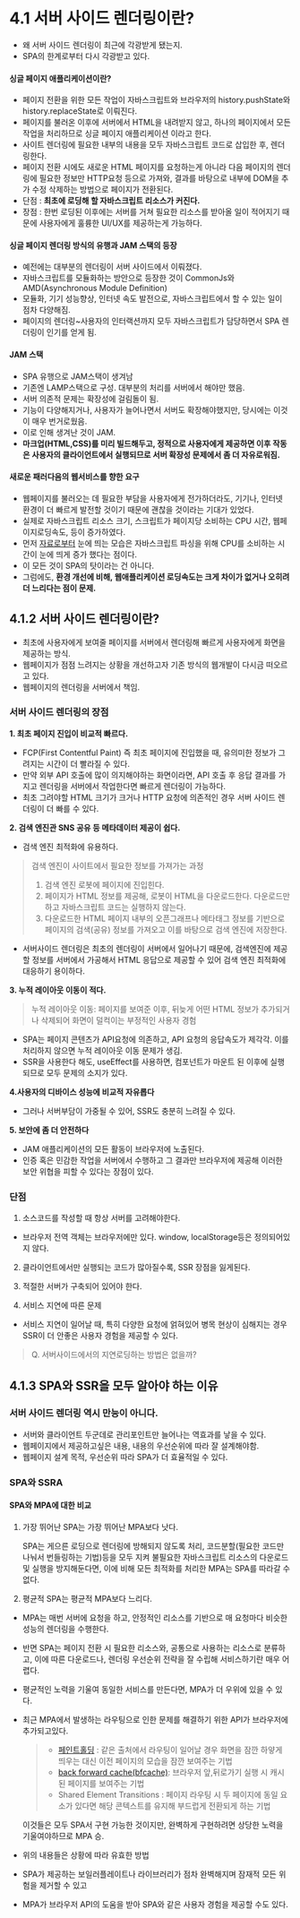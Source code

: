 # 4.1 서버 사이드 렌더링이란?
- 왜 서버 사이드 렌더링이 최근에 각광받게 됐는지. 
- SPA의 한계로부터 다시 각광받고 있다. 

#### 싱글 페이지 애플리케이션이란?
- 페이지 전환을 위한 모든 작업이 자바스크립트와 브라우저의 history.pushState와 history.replaceState로 이뤄진다.
- 페이지를 불러온 이후에 서버에서 HTML을 내려받지 않고, 하나의 페이지에서 모든 작업을 처리하므로 싱글 페이지 애플리케이션 이라고 한다. 
- 사이트 렌더링에 필요한 <body/> 내부의 내용을 모두 자바스크립트 코드로 삽입한 후, 렌더링한다. 
- 페이지 전환 시에도 새로운 HTML 페이지를 요청하는게 아니라 다음 페이지의 렌더링에 필요한 정보만 HTTP요청 등으로 가져와, 결과를 바탕으로 <body/> 내부에 DOM을 추가 수정 삭제하는 방법으로 페이지가 전환된다. 
- 단점 : **최초에 로딩해 할 자바스크립트 리소스가 커진다.**
- 장점 : 한번 로딩된 이후에는 서버를 거쳐 필요한 리소스를 받아올 일이 적어지기 때문에 사용자에게 훌륭한 UI/UX를 제공하는게 가능하다.

#### 싱글 페이지 렌더링 방식의 유행과 JAM 스택의 등장

- 예전에는 대부분의 렌더링이 서버 사이드에서 이뤄졌다. 
- 자바스크립트를 모듈화하는 방안으로 등장한 것이 CommonJs와 AMD(Asynchronous Module Definition)
- 모듈화, 기기 성능향상, 인터넷 속도 발전으로, 자바스크립트에서 할 수 있는 일이 점차 다양해짐.
- 페이지의 렌더링~사용자의 인터랙션까지 모두 자바스크립트가 담당하면서 SPA 렌더링이 인기를 얻게 됨.

#### JAM 스택
- SPA 유행으로 JAM스택이 생겨남
- 기존엔 LAMP스택으로 구성. 대부분의 처리를 서버에서 해야만 했음. 
- 서버 의존적 문제는 확장성에 걸림돌이 됨. 
- 기능이 다양해지거나, 사용자가 늘어나면서 서버도 확장해야했지만, 당시에는 이것이 매우 번거로웠음. 
- 이로 인해 생겨난 것이 JAM.
- **마크업(HTML,CSS)를 미리 빌드해두고, 정적으로 사용자에게 제공하면 이후 작동은 사용자의 클라이언트에서 실행되므로 서버 확장성 문제에서 좀 더 자유로워짐.**

#### 새로운 패러다음의 웹서비스를 향한 요구
- 웹페이지를 불러오는 데 필요한 부담을 사용자에게 전가하더라도, 기기나, 인터넷 환경이 더 빠르게 발전할 것이기 때문에 괜찮을 것이라는 기대가 있었다. 
- 실제로 자바스크립트 리소스 크기, 스크립트가 페이지당 소비하는 CPU 시간, 웹페이지로딩속도, 등이 증가하였다. 
- 먼저 [자료로부터](https://httparchive.org/reports/loading-speed) 눈에 띄는 모습은 자바스크립트 파싱을 위해 CPU를 소비하는 시간이 눈에 띄게 증가 했다는 점이다. 
- 이 모든 것이 SPA의 탓이라는 건 아니다. 
- 그럼에도, **환경 개선에 비해, 웹애플리케이션 로딩속도는 크게 차이가 없거나 오히려 더 느리다는 점이 문제.**

## 4.1.2 서버 사이드 렌더링이란? 
- 최초에 사용자에게 보여줄 페이지를 서버에서 렌더링해 빠르게 사용자에게 화면을 제공하는 방식. 
- 웹페이지가 점점 느려지는 상황을 개선하고자 기존 방식의 웹개발이 다시금 떠오르고 있다. 
- 웹페이지의 렌더링을 서버에서 책임. 

### 서버 사이드 렌더링의 장점

**1. 최초 페이지 진입이 비교적 빠르다.**
- FCP(First Contentful Paint) 즉 최초 페이지에 진입했을 때, 유의미한 정보가 그려지는 시간이 더 빨라질 수 있다. 
- 만약 외부 API 호출에 많이 의지해야하는 화면이라면, API 호출 후 응답 결과를 가지고 렌더링을 서버에서 작업한다면 빠르게 렌더링이 가능하다. 
- 최초 그려야할 HTML 크기가 크거나 HTTP 요청에 의존적인 경우 서버 사이드 렌더링이 더 빠를 수 있다. 

**2. 검색 엔진관 SNS 공유 등 메타데이터 제공이 쉽다.**
- 검색 엔진 최적화에 유용하다.
> 검색 엔진이 사이트에서 필요한 정보를 가져가는 과정 
> 1. 검색 엔진 로봇에 페이지에 진입힌다.
> 2. 페이지가 HTML 정보를 제공해, 로봇이 HTML을 다운로드한다. 다운로드만 하고 자바스크립트 코드는 실행하지 않는다. 
> 3. 다운로드한 HTML 페이지 내부의 오픈그래프나 메타태그 정보를 기반으로 페이지의 검색(공유) 정보를 가져오고 이를 바탕으로 검색 엔진에 저장한다. 


- 서버사이드 렌더링은 최초의 렌더링이 서버에서 일어나기 때문에, 검색엔진에 제공할 정보를 서버에서 가공해서 HTML 응답으로 제공할 수 있어 검색 엔진 최적화에 대응하기 용이하다. 

**3.  누적 레이아웃 이동이 적다.**
>누적 레이아웃 이동: 페이지를 보여준 이후, 뒤늦게 어떤 HTML 정보가 추가되거나 삭제되어 화면이 덜컥이는 부정적인 사용자 경험 
- SPA는 페이지 콘텐츠가 API요청에 의존하고, API 요청의 응답속도가 제각각. 이를 처리하지 않으면 누적 레이아웃 이동 문제가 생김. 
- SSR을 사용한다 해도, useEffect를 사용하면, 컴포넌트가 마운트 된 이후에 실행되므로 모두 문제의 소지가 있다. 


**4.사용자의 디바이스 성능에 비교적 자유롭다**
- 그러나 서버부담이 가중될 수 있어, SSR도 충분히 느려질 수 있다. 

**5. 보안에 좀 더 안전하다**
- JAM 애플리케이션의 모든 활동이 브라우저에 노출된다. 
- 인증 혹은 민감한 작업을 서버에서 수행하고 그 결과만 브라우저에 제공해 이러한 보안 위협을 피할 수 있다는 장점이 있다. 


### 단점
 1. 소스코드를 작성할 때 항상 서버를 고려해야한다. 
 - 브라우저 전역 객체는 브라우저에만 있다. window, localStorage등은 정의되어있지 않다. 
 2. 클라이언트에서만 실행되는 코드가 많아질수록, SSR 장점을 잃게된다. 

 3. 적절한 서버가 구축되어 있어야 한다. 
 4. 서비스 지연에 따른 문제
  - 서비스 지연이 일어날 때, 특히 다양한 요청에 얽혀있어 병목 현상이 심해지는 경우 SSR이 더 안좋은 사용자 경험을 제공할 수 있다.

> Q. 서버사이드에서의 지연로딩하는 방법은 없을까?

## 4.1.3 SPA와 SSR을 모두 알아야 하는 이유
### 서버 사이드 렌더링 역시 만능이 아니다. 
- 서버와 클라이언트 두군데로 관리포인트만 늘어나는 역효과를 낳을 수 있다.
- 웹페이지에서 제공하고싶은 내용, 내용의 우선순위에 따라 잘 설계해야함. 
- 웹페이지 설계 목적, 우선순위 따라 SPA가 더 효율적일 수 있다. 

### SPA와 SSRA

#### SPA와 MPA에 대한 비교
1. 가장 뛰어난 SPA는 가장 뛰어난 MPA보다 낫다.

    SPA는 게으른 로딩으로 렌더링에 방해되지 않도록 처리, 코드분할(필요한 코드만 나눠서 번들링하는 기법)등을 모두 지켜 불필요한 자바스크립트 리소스의 다운로드 및 실행을 방지해둔다면, 이에 비해 모든 최적화를 처리한 MPA는 SPA를 따라갈 수 없다. 

2. 평균적 SPA는 평균적 MPA보다 느리다. 
- MPA는 매번 서버에 요청을 하고, 안정적인 리소스를 기반으로 매 요청마다 비슷한 성능의 렌더링을 수행한다. 
- 반면 SPA는 페이지 전환 시 필요한 리소스와, 공통으로 사용하는 리소스로 분류하고, 이에 따른 다운로드나, 렌더링 우선순위 전략을 잘 수립해 서비스하기란 매우 어렵다. 
- 평균적인 노력을 기울여 동일한 서비스를 만든다면, MPA가 더 우위에 있을 수 있다. 
- 최근 MPA에서 발생하는 라우팅으로 인한 문제를 해결하기 위한 API가 브라우저에 추가되고있다. 
    >- [페인트홀딩](https://developer.chrome.com/blog/paint-holding?hl=ko) : 같은 출처에서 라우팅이 일어날 경우 화면을 잠깐 하얗게 띄우는 대신 이전 페이지의 모습을 잠깐 보여주는 기법
    >- [back forward cache(bfcache)](https://web.dev/articles/bfcache?hl=ko): 브라우저 앞,뒤로가기 실행 시 캐시된 페이지를 보여주는 기법
    >- Shared Element Transitions : 페이지 라우팅 시 두 페이지에 동일 요소가 있다면 해당 콘텍스트를 유지해 부드럽게 전환되게 하는 기법
    >

    이것들은 모두 SPA서 구현 가능한 것이지만, 완벽하게 구현하려면 상당한 노력을 기울여야하므로 MPA 승. 


- 위의 내용들은 상황에 따라 유효한 방법
- SPA가 제공하는 보일러플레이트나 라이브러리가 점차 완벽해지며 잠재적 모든 위험을 제거할 수 있고
- MPA가 브라우저 API의 도움을 받아 SPA와 같은 사용자 경험을 제공할 수도 있다. 

